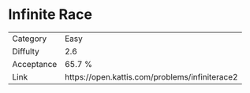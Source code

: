 # Infinite Race

<table>
    <tr>
        <td>Category</td>
        <td>Easy</td>
    </tr>
    <tr>
        <td>Diffulty</td>
        <td>2.6</td>
    </tr>
    <tr>
        <td>Acceptance</td>
        <td>65.7 %</td>
    </tr>
    <tr>
        <td>Link</td>
        <td>https://open.kattis.com/problems/infiniterace2</td>
    </tr>
</table>